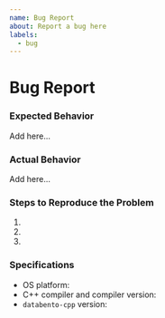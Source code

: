```yaml
---
name: Bug Report
about: Report a bug here
labels:
  - bug
---
```


# Bug Report

### Expected Behavior
Add here...

### Actual Behavior
Add here...

### Steps to Reproduce the Problem

1.
2.
3.

### Specifications

- OS platform:
- C++ compiler and compiler version:
- `databento-cpp` version:

